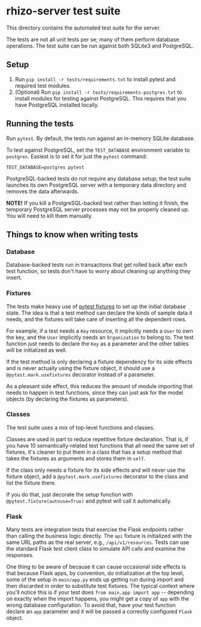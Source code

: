 rhizo-server test suite
=======================

This directory contains the automated test suite for the server.

The tests are not all unit tests per se; many of them perform database operations. The test suite can be run against both SQLite3 and PostgreSQL.

## Setup

1. Run `pip install -r tests/requirements.txt` to install pytest and required test modules.
2. (Optional) Run `pip install -r tests/requirements-postgres.txt` to install modules for testing against PostgreSQL. This requires that you have PostgreSQL installed locally.

## Running the tests

Run `pytest`. By default, the tests run against an in-memory SQLite database.

To test against PostgreSQL, set the `TEST_DATABASE` environment variable to `postgres`. Easiest is to set it for just the `pytest` command:

    TEST_DATABASE=postgres pytest

PostgreSQL-backed tests do not require any database setup; the test suite launches its own PostgreSQL server with a temporary data directory and removes the data afterwards.

**NOTE!** If you kill a PostgreSQL-backed test rather than letting it finish, the temporary PostgreSQL server processes may not be properly cleaned up. You will need to kill them manually.

## Things to know when writing tests

### Database

Database-backed tests run in transactions that get rolled back after each test function, so tests don't have to worry about cleaning up anything they insert.

### Fixtures

The tests make heavy use of [pytest fixtures](https://docs.pytest.org/en/stable/fixture.html) to set up the initial database state. The idea is that a test method can declare the kinds of sample data it needs, and the fixtures will take care of inserting all the dependent rows.

For example, if a test needs a `Key` resource, it implicitly needs a `User` to own the key, and the `User` implicitly needs an `Organization` to belong to. The test function just needs to declare the `Key` as a parameter and the other tables will be initialized as well.

If the test method is only declaring a fixture dependency for its side effects and is never actually using the fixture object, it should use a `@pytest.mark.usefixtures` decorator instead of a parameter.

As a pleasant side effect, this reduces the amount of module importing that needs to happen in test functions, since they can just ask for the model objects (by declaring the fixtures as parameters).

### Classes

The test suite uses a mix of top-level functions and classes.

Classes are used in part to reduce repetitive fixture declaration. That is, if you have 10 semantically-related test functions that all need the same set of fixtures, it's cleaner to put them in a class that has a setup method that takes the fixtures as arguments and stores them in `self`.

If the class only needs a fixture for its side effects and will never use the fixture object, add a `@pytest.mark.usefixtures` decorator to the class and list the fixture there.

If you do that, just decorate the setup function with `@pytest.fixture(autouse=True)` and pytest will call it automatically.

### Flask

Many tests are integration tests that exercise the Flask endpoints rather than calling the business logic directly. The `api` fixture is initialized with the same URL paths as the real server, e.g., `/api/v1/resources`. Tests can use the standard Flask test client class to simulate API calls and examine the responses.

One thing to be aware of because it can cause occasional side effects is that because Flask apps, by convention, do initialization at the top level, some of the setup in `main/app.py` ends up getting run during import and then discarded in order to substitute test fixtures. The typical context where you'll notice this is if your test does `from main.app import app` -- depending on exactly when the import happens, you might get a copy of `app` with the wrong database configuration. To avoid that, have your test function declare an `app` parameter and it will be passed a correctly configured `Flask` object.
